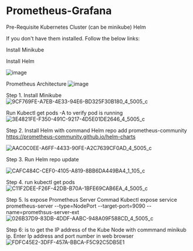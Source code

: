 # Prometheus-Grafana

Pre-Requisite
Kubernetes Cluster (can be minikube)
Helm

If you don't have them installed. Follow the below links:

Install Minikube

Install Helm


![image](https://github.com/rogerbarrow/Prometheus-Grafana/assets/46138186/5c00bd08-09ed-4f69-a1bb-6f618274c8a4)

Prometheus Architecture
![image](https://github.com/rogerbarrow/Prometheus-Grafana/assets/46138186/551a502d-c461-4be3-b78a-f6c036c7679f)

Step 1. Install Minikube
![9CF769FE-A7EB-4E33-94E6-BD325F30B180_4_5005_c](https://github.com/rogerbarrow/Prometheus-Grafana/assets/46138186/19dfb006-a93e-478f-849d-0b5c972267fc)

Run Kubectl get pods -A to verify pod is running
![3E4821FE-F350-491C-9217-4D5E01DE2646_4_5005_c](https://github.com/rogerbarrow/Prometheus-Grafana/assets/46138186/8e20ddc8-457e-40d5-beb1-4e56c11138db)

Step 2. Install Helm  with command Helm repo add prometheus-community https://prometheus-community.github.io/helm-charts

![AAC0C0EE-A6FF-4433-90FE-A2C7639CF0AD_4_5005_c](https://github.com/rogerbarrow/Prometheus-Grafana/assets/46138186/e1e771de-75ff-407d-927d-73579d820483)

Step 3. Run Helm repo update

 ![CAFC484C-CEF0-4105-A819-8BB6DA449BA4_1_105_c](https://github.com/rogerbarrow/Prometheus-Grafana/assets/46138186/73b8b3b4-c3e2-4287-a496-82bf34126ed6)

Step 4. run kubectl get pods
![C11F2DEE-F26F-42DB-B70A-1BFE69CAB6EA_4_5005_c](https://github.com/rogerbarrow/Prometheus-Grafana/assets/46138186/957f639c-f859-4041-9ea6-104c281529ef)

Step 5. Is expose Prometheus Server
    Commad  Kubectl expose service prometheus-server --type=NodePort --target-port=9090 --name=promethsus-server-ext
    ![026B37D9-83DB-4DDF-AABC-948A09F588CD_4_5005_c](https://github.com/rogerbarrow/Prometheus-Grafana/assets/46138186/1d4f23d8-4c39-43cf-ac8b-4b89b04b8846)

Step 6: is to get the IP address of the Kube Node with commmand minikub ip. Enter Ip address and port number in web browser
![FDFC45E2-3DFF-457A-BBCA-F5C92C5DB5E1](https://github.com/rogerbarrow/Prometheus-Grafana/assets/46138186/5ec11e0b-b4e7-45d4-b0c6-0512f929213a)



